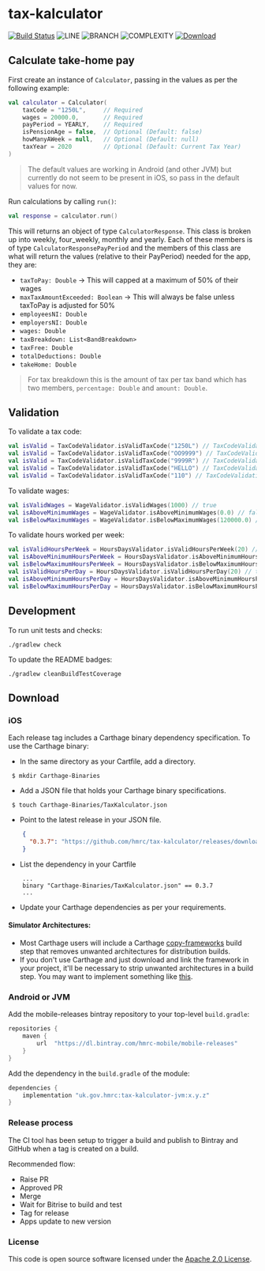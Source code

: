 
# tax-kalculator

[![Build Status](https://app.bitrise.io/app/cd7fb52c258b9273/status.svg?token=lntO8o4xz5AUEvLwVzbo3A&branch=master)](https://app.bitrise.io/app/cd7fb52c258b9273)
![LINE](https://img.shields.io/badge/line--coverage-98%25-brightgreen.svg)
![BRANCH](https://img.shields.io/badge/branch--coverage-93%25-brightgreen.svg)
![COMPLEXITY](https://img.shields.io/badge/complexity-1.52-brightgreen.svg)
[ ![Download](https://api.bintray.com/packages/hmrc/mobile-releases/tax-kalculator/images/download.svg) ](https://bintray.com/hmrc/mobile-releases/tax-kalculator/_latestVersion)

## Calculate take-home pay

First create an instance of `Calculator`, passing in the values as per the following example:

```kotlin
val calculator = Calculator(
    taxCode = "1250L",     // Required
    wages = 20000.0,       // Required
    payPeriod = YEARLY,    // Required
    isPensionAge = false,  // Optional (Default: false)
    howManyAWeek = null,   // Optional (Default: null)
    taxYear = 2020         // Optional (Default: Current Tax Year)
)
```

> The default values are working in Android (and other JVM) but currently do not seem to be present in iOS, so pass in the default values for now.

Run calculations by calling `run()`:

```kotlin
val response = calculator.run()
```

This will returns an object of type `CalculatorResponse`. This class is broken up into weekly, four_weekly, monthly and yearly. Each of these members is of type `CalculatorResponsePayPeriod` and the members of this class are what will return the values (relative to their PayPeriod) needed for the app, they are:

- `taxToPay: Double` -> This will capped at a maximum of 50% of their wages
- `maxTaxAmountExceeded: Boolean` -> This will always be false unless taxToPay is adjusted for 50%
- `employeesNI: Double`
- `employersNI: Double`
- `wages: Double`
- `taxBreakdown: List<BandBreakdown>`
- `taxFree: Double`
- `totalDeductions: Double`
- `takeHome: Double`

> For tax breakdown this is the amount of tax per tax band which has two members, `percentage: Double` and `amount: Double`.

## Validation

To validate a tax code:

```kotlin
val isValid = TaxCodeValidator.isValidTaxCode("1250L") // TaxCodeValidationResponse(true)
val isValid = TaxCodeValidator.isValidTaxCode("OO9999") // TaxCodeValidationResponse(false, ValidationError.WrongTaxCodePrefix)
val isValid = TaxCodeValidator.isValidTaxCode("9999R") // TaxCodeValidationResponse(false, ValidationError.WrongTaxCodeSuffix)
val isValid = TaxCodeValidator.isValidTaxCode("HELLO") // TaxCodeValidationResponse(false, ValidationError.WrongTaxCodeNumber)
val isValid = TaxCodeValidator.isValidTaxCode("110") // TaxCodeValidationResponse(false, ValidationError.Other)

```

To validate wages:

```kotlin
val isValidWages = WageValidator.isValidWages(1000) // true
val isAboveMinimumWages = WageValidator.isAboveMinimumWages(0.0) // false
val isBelowMaximumWages = WageValidator.isBelowMaximumWages(120000.0) // true
```

To validate hours worked per week:

```kotlin
val isValidHoursPerWeek = HoursDaysValidator.isValidHoursPerWeek(20) // true
val isAboveMinimumHoursPerWeek = HoursDaysValidator.isAboveMinimumHoursPerWeek(1.0) // true
val isBelowMaximumHoursPerWeek = HoursDaysValidator.isBelowMaximumHoursPerWeek(170.0) // false
val isValidHoursPerDay = HoursDaysValidator.isValidHoursPerDay(20) // true
val isAboveMinimumHoursPerDay = HoursDaysValidator.isAboveMinimumHoursPerDay(1.0) // true
val isBelowMaximumHoursPerDay = HoursDaysValidator.isBelowMaximumHoursPerDay(25.0) // false
```

## Development

To run unit tests and checks:

`./gradlew check`

To update the README badges:

`./gradlew cleanBuildTestCoverage`

## Download

### iOS

Each release tag includes a Carthage binary dependency specification. To use the Carthage binary:
* In the same directory as your Cartfile, add a directory.
```shell script
 $ mkdir Carthage-Binaries
``` 
* Add a JSON file that holds your Carthage binary specifications.
```shell script
 $ touch Carthage-Binaries/TaxKalculator.json
```
* Point to the latest release in your JSON file.
```json
    {
      "0.3.7": "https://github.com/hmrc/tax-kalculator/releases/download/0.3.7/TaxKalculator.framework.zip"
    }
```
* List the dependency in your Cartfile
```shell script
    ...
    binary "Carthage-Binaries/TaxKalculator.json" == 0.3.7
    ...
```
* Update your Carthage dependencies as per your requirements.

#### Simulator Architectures: 
* Most Carthage users will include a Carthage [copy-frameworks](https://www.raywenderlich.com/416-carthage-tutorial-getting-started) build step that removes unwanted architectures for 
distribution builds.
* If you don't use Carthage and just download and link the framework in your project, it'll be necessary to strip unwanted architectures in a build step.
You may want to implement something like [this](http://ikennd.ac/blog/2015/02/stripping-unwanted-architectures-from-dynamic-libraries-in-xcode/).

### Android or JVM

Add the mobile-releases bintray repository to your top-level `build.gradle`:

```groovy
repositories {
    maven {
        url  "https://dl.bintray.com/hmrc-mobile/mobile-releases" 
    }
}
```

Add the dependency in the `build.gradle` of the module:

```groovy
dependencies {
    implementation "uk.gov.hmrc:tax-kalculator-jvm:x.y.z"
}
```

### Release process

The CI tool has been setup to trigger a build and publish to Bintray and GitHub when a tag is created on a build.

Recommended flow:
- Raise PR
- Approved PR
- Merge
- Wait for Bitrise to build and test
- Tag for release
- Apps update to new version


### License

This code is open source software licensed under the [Apache 2.0 License]("http://www.apache.org/licenses/LICENSE-2.0.html").
